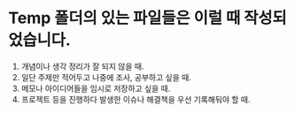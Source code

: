 # Temp 폴더의 있는 파일들은 이럴 때 작성되었습니다.

1. 개념이나 생각 정리가 잘 되지 않을 때.
2. 일단 주제만 적어두고 나중에 조사, 공부하고 싶을 때.
3. 메모나 아이디어들을 임시로 저장하고 싶을 때.
4. 프로젝트 등을 진행하다 발생한 이슈나 해결책을 우선 기록해둬야 할 때.